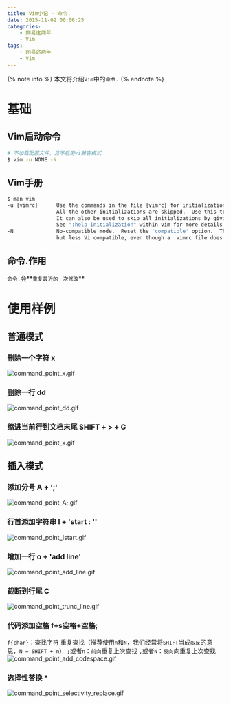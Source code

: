 ```yaml
---
title: Vim小记 - 命令.
date: 2015-11-02 00:06:25
categories:
    - 网易这两年
    - Vim
tags:
    - 网易这两年
    - Vim
---
```


{% note info %}
本文将介绍`Vim`中的`命令.`
{% endnote %}

<!-- more -->

# 基础

## Vim启动命令
```Zsh
# 不加载配置文件，且不启用vi兼容模式
$ vim -u NONE -N
```

## Vim手册
```Zsh
$ man vim
-u {vimrc}      Use the commands in the file {vimrc} for initializations.  
                All the other initializations are skipped.  Use this to edit a special  kind  of  files. 
                It can also be used to skip all initializations by giving the name "NONE". 
                See ":help initialization" within vim for more details.
-N              No-compatible mode.  Reset the 'compatible' option.  This will make Vim behave a bit better,
                but less Vi compatible, even though a .vimrc file does not exist.
```

## 命令.作用
`命令.`会**`重复最近的一次修改`**

# 使用样例

## 普通模式

### 删除一个字符 x
![command_point_x.gif](http://ouxz9b8l3.bkt.clouddn.com/command_point_x.gif)

### 删除一行 dd
![command_point_dd.gif](http://ouxz9b8l3.bkt.clouddn.com/command_point_dd.gif)

### 缩进当前行到文档末尾 SHIFT + > + G
![command_point_x.gif](http://ouxz9b8l3.bkt.clouddn.com/command_point_>G.gif)

## 插入模式

### 添加分号 A + ';'
![command_point_A;.gif](http://ouxz9b8l3.bkt.clouddn.com/command_point_A;.gif)

### 行首添加字符串 I + 'start : ''
![command_point_Istart.gif](http://ouxz9b8l3.bkt.clouddn.com/command_point_Istart.gif)

### 增加一行 o + 'add line'
![command_point_add_line.gif](http://ouxz9b8l3.bkt.clouddn.com/command_point_add_line.gif)

### 截断到行尾 C
![command_point_trunc_line.gif](http://ouxz9b8l3.bkt.clouddn.com/command_point_trunc_line.gif)

### 代码添加空格 f+s空格+空格;
`f{char}`：查找字符
重复查找（推荐使用`n`和`N`，我们经常将`SHIFT`当成`取反`的意思，`N = SHIFT + n`）
`;`或者`n`：`前向`重复上次查找
`,`或者`N`：`反向`向重复上次查找
![command_point_add_codespace.gif](http://ouxz9b8l3.bkt.clouddn.com/command_point_add_codespace.gif)

### 选择性替换 *
![command_point_selectivity_replace.gif](http://ouxz9b8l3.bkt.clouddn.com/command_point_selectivity_replace.gif)

<!-- indicate-the-source -->


